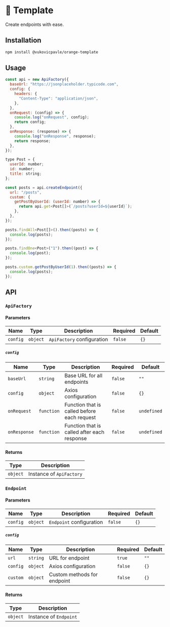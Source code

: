 # 🍅 Template

Create endpoints with ease.


## Installation

```bash
npm install @vukovicpavle/orange-template
```

## Usage

```javascript
const api = new ApiFactory({
  baseUrl: "https://jsonplaceholder.typicode.com",
  config: {
    headers: {
      "Content-Type": "application/json",
    },
  },
  onRequest: (config) => {
    console.log("onRequest", config);
    return config;
  },
  onResponse: (response) => {
    console.log("onResponse", response);
    return response;
  },
});

type Post = {
  userId: number;
  id: number;
  title: string;
};

const posts = api.createEndpoint({
  url: "/posts",
  custom: {
    getPostByUserId: (userId: number) => {
      return api.get<Post[]>(`/posts?userId=${userId}`);
    },
  },
});

posts.findAll<Post[]>().then((posts) => {
  console.log(posts);
});

posts.findOne<Post>("1").then((post) => {
  console.log(post);
});

posts.custom.getPostByUserId(1).then((posts) => {
  console.log(posts);
});
```

## API

### `ApiFactory`

#### Parameters

| Name     | Type     | Description | Required | Default |
| -------- | -------- | ----------- | -------- | ------- |
| `config` | `object` | `ApiFactory` configuration | `false` | `{}`    |

##### `config`

| Name        | Type     | Description | Required | Default |
| ----------- | -------- | ----------- | -------- | ------- |
| `baseUrl`   | `string` | Base URL for all endpoints | `false` | `""`    |
| `config`    | `object` | Axios configuration | `false` | `{}`    |
| `onRequest` | `function` | Function that is called before each request | `false` | `undefined` |
| `onResponse` | `function` | Function that is called after each response | `false` | `undefined` |

#### Returns

| Type     | Description |
| -------- | ----------- |
| `object` | Instance of `ApiFactory` |

### `Endpoint`

#### Parameters

| Name     | Type     | Description | Required | Default |
| -------- | -------- | ----------- | -------- | ------- |
| `config` | `object` | `Endpoint` configuration | `false` | `{}`    |

##### `config`

| Name        | Type     | Description | Required | Default |
| ----------- | -------- | ----------- | -------- | ------- |
| `url`   | `string` | URL for endpoint | `true` | `""`    |
| `config`    | `object` | Axios configuration | `false` | `{}`    |
| `custom` | `object` | Custom methods for endpoint | `false` | `{}` |

#### Returns

| Type     | Description |
| -------- | ----------- |
| `object` | Instance of `Endpoint` |



